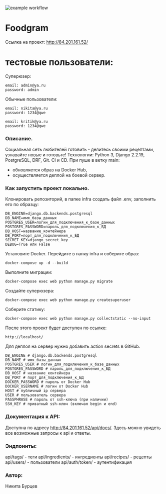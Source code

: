 ![example workflow](https://github.com/weirdfisshes/foodgram-project-react/actions/workflows/main.yml/badge.svg)
# Foodgram

Ссылка на проект: http://84.201.161.52/

# тестовые пользователи:

Суперюзер:
```
email: admin@ya.ru
password: admin
```
Обычные пользователи:
```
email: nikita@ya.ru
password: 1234@qwe

email: kritik@ya.ru
password: 1234@qwe
```
### Описание.

Социальная сеть любителей готовить - делитесь своими рецептами, узнавайте новые и готовьте!
Технологии: Python 3, Django 2.2.19, PostgreSQL, DRF, Git.
CI и CD. При пуше в ветку main:
- обновляется образ на Docker Hub,
- осуществляется деплой на боевой сервер.


### Как запустить проект локально.

Клонировать репозиторий, в папке infra создать файл .env, заполнить его по образцу:

```
DB_ENGINE=django.db.backends.postgresql
DB_NAME=имя_базы_данных
POSTGRES_USER=логин_для_подключения_к_базе_данных
POSTGRES_PASSWORD=пароль_для_подключения_к_БД
DB_HOST=название_контейнера
DB_PORT=порт_для_подключения_к_БД
SECRET_KEY=django_secret_key
DEBUG=True или False
```

Установите Docker. Перейдите в папку infra и соберите образ:

```
docker-compose up -d --build
```
Выполните миграции:
```
docker-compose exec web python manage.py migrate 
```

Создайте суперюзера:

```
docker-compose exec web python manage.py createsuperuser
```

Соберите статику:

```
docker-compose exec web python manage.py collectstatic --no-input
```

После этого проект будет доступен по ссылке:

```
http://localhost/
```

Для деплоя на сервер нужно добавить action secrets в GitHub.
```
DB_ENGINE # django.db.backends.postgresql
DB_NAME # имя_базы_данных
POSTGRES_USER # логин_для_подключения_к_базе_данных
POSTGRES_PASSWORD # пароль_для_подключения_к_БД
DB_HOST # название_контейнера
DB_PORT # порт_для_подключения_к_БД
DOCKER_PASSWORD # пароль от Docker Hub
DOCKER_USERNAME # логин от Docker Hub
HOST # публичный ip сервера
USER # пользователь сервера
PASSPHRASE # пароль от ssh-ключа (при наличии)
SSH_KEY # приватный ssh-ключ (включая begin и end)
```

### Документация к API:

Доступна по адресу http://84.201.161.52/api/docs/. Здесь можно увидеть все возможные запросы к api и ответы.

### Эндпоинты:

api/tags/ - теги
api/ingredients/ - ингредиенты
api/recipes/ - рецепты
api/users/ - пользователи
api/auth/token/ - аутентификация

### Автор:
Никита Бурцев
